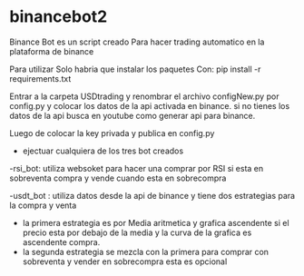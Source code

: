 # binancebot2
Binance Bot es un script creado Para hacer trading automatico en la plataforma de binance 

Para utilizar Solo habria que instalar los paquetes Con:
pip install -r requirements.txt

Entrar a la carpeta USDtrading y renombrar el archivo configNew.py por config.py y colocar los datos de la api activada en binance.
si no tienes los datos de la api busca en youtube como generar api para binance.

Luego de colocar la key privada y publica en config.py
- ejectuar cualquiera de los tres bot creados

-rsi_bot: utiliza websoket para hacer una comprar por RSI si esta en sobreventa compra y vende cuando esta en sobrecompra

-usdt_bot : utiliza datos desde la api de binance y tiene dos estrategias para la compra y venta 
 - la primera estrategia es por Media aritmetica y grafica ascendente si el precio esta por debajo de la media y la curva de la grafica es ascendente compra.
 - la segunda estrategia se mezcla con la primera para comprar con sobreventa y vender en sobrecompra esta es opcional

 
